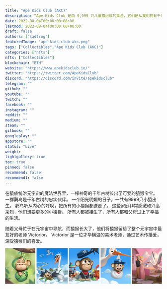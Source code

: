 ```yaml
---
title: "Ape Kids Club (AKC)"
description: “Ape Kids Club 是由 9,999 只儿童猿组成的集合，它们是从我们拥有千年历史的魔法树上发芽的。”
date: 2022-08-04T00:00:00+08:00
lastmod: 2022-08-04T00:00:00+08:00
draft: false
authors: ["sadfrog"]
featuredImage: "ape-kids-club-akc.png"
tags: ["Collectibles","Ape Kids Club (AKC)"]
categories: ["nfts"]
nfts: ["Collectibles"]
blockchain: "ETH"
website: "https://www.apekidsclub.io/"
twitter: "https://twitter.com/ApeKidsClub"
discord: "https://discord.com/invite/apekidsclub"
telegram: ""
github: ""
youtube: ""
twitch: ""
facebook: ""
instagram: ""
reddit: ""
medium: ""
steam: ""
gitbook: ""
googleplay: ""
appstore: ""
status: "Live"
weight: 
lightgallery: true
toc: true
pinned: false
recommend: false
recommend1: false
---
```

<p>在猿族统治元宇宙的魔法世界里，一棵神奇的千年古树长出了可爱的猿猴宝宝。 一群鹳鸟是千年古树的忠实伙伴。 一个阳光明媚的日子，一共有9999只小猿出生。 鹳鸟听从内心的呼唤，把所有的小猿猴都送走了。 这些家庭非常感激和兴高采烈，他们想要更多的小猿猴。 所有人都被接生了，所有人都和父母过上了幸福的生活。</p>
<p>随着父母忙于在元宇宙中导航，而猿猴长大了，他们将猿猴留给了整个元宇宙中最友好的老师 Victorior。 Victorior 是一位才华横溢的美术老师，通过艺术传播爱，深受猿猴们的喜爱。</p>

![](sadfrog.png)